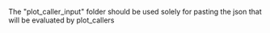 The "plot_caller_input" folder should be used solely for pasting the json that will be evaluated by plot_callers